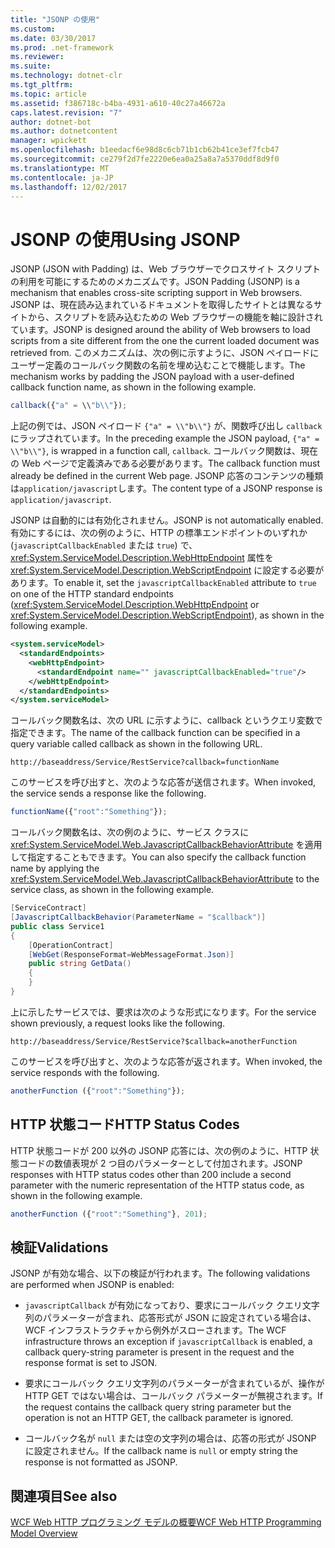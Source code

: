 ```yaml
---
title: "JSONP の使用"
ms.custom: 
ms.date: 03/30/2017
ms.prod: .net-framework
ms.reviewer: 
ms.suite: 
ms.technology: dotnet-clr
ms.tgt_pltfrm: 
ms.topic: article
ms.assetid: f386718c-b4ba-4931-a610-40c27a46672a
caps.latest.revision: "7"
author: dotnet-bot
ms.author: dotnetcontent
manager: wpickett
ms.openlocfilehash: b1eedacf6e98d8c6cb71b1cb62b41ce3ef7fcb47
ms.sourcegitcommit: ce279f2d7fe2220e6ea0a25a8a7a5370ddf8d9f0
ms.translationtype: MT
ms.contentlocale: ja-JP
ms.lasthandoff: 12/02/2017
---
```

# <a name="using-jsonp"></a><span data-ttu-id="bfa66-102">JSONP の使用</span><span class="sxs-lookup"><span data-stu-id="bfa66-102">Using JSONP</span></span>

<span data-ttu-id="bfa66-103">JSONP (JSON with Padding) は、Web ブラウザーでクロスサイト スクリプトの利用を可能にするためのメカニズムです。</span><span class="sxs-lookup"><span data-stu-id="bfa66-103">JSON Padding (JSONP) is a mechanism that enables cross-site scripting support in Web browsers.</span></span> <span data-ttu-id="bfa66-104">JSONP は、現在読み込まれているドキュメントを取得したサイトとは異なるサイトから、スクリプトを読み込むための Web ブラウザーの機能を軸に設計されています。</span><span class="sxs-lookup"><span data-stu-id="bfa66-104">JSONP is designed around the ability of Web browsers to load scripts from a site different from the one the current loaded document was retrieved from.</span></span> <span data-ttu-id="bfa66-105">このメカニズムは、次の例に示すように、JSON ペイロードにユーザー定義のコールバック関数の名前を埋め込むことで機能します。</span><span class="sxs-lookup"><span data-stu-id="bfa66-105">The mechanism works by padding the JSON payload with a user-defined callback function name, as shown in the following example.</span></span>

```javascript
callback({"a" = \\"b\\"});
```

<span data-ttu-id="bfa66-106">上記の例では、JSON ペイロード `{"a" = \\"b\\"}` が、関数呼び出し `callback` にラップされています。</span><span class="sxs-lookup"><span data-stu-id="bfa66-106">In the preceding example the JSON payload, `{"a" = \\"b\\"}`, is wrapped in a function call, `callback`.</span></span> <span data-ttu-id="bfa66-107">コールバック関数は、現在の Web ページで定義済みである必要があります。</span><span class="sxs-lookup"><span data-stu-id="bfa66-107">The callback function must already be defined in the current Web page.</span></span> <span data-ttu-id="bfa66-108">JSONP 応答のコンテンツの種類は`application/javascript`します。</span><span class="sxs-lookup"><span data-stu-id="bfa66-108">The content type of a JSONP response is `application/javascript`.</span></span>

<span data-ttu-id="bfa66-109">JSONP は自動的には有効化されません。</span><span class="sxs-lookup"><span data-stu-id="bfa66-109">JSONP is not automatically enabled.</span></span> <span data-ttu-id="bfa66-110">有効にするには、次の例のように、HTTP の標準エンドポイントのいずれか (`javascriptCallbackEnabled` または `true`) で、<xref:System.ServiceModel.Description.WebHttpEndpoint> 属性を <xref:System.ServiceModel.Description.WebScriptEndpoint> に設定する必要があります。</span><span class="sxs-lookup"><span data-stu-id="bfa66-110">To enable it, set the `javascriptCallbackEnabled` attribute to `true` on one of the HTTP standard endpoints (<xref:System.ServiceModel.Description.WebHttpEndpoint> or <xref:System.ServiceModel.Description.WebScriptEndpoint>), as shown in the following example.</span></span>

```xml
<system.serviceModel>
  <standardEndpoints>
    <webHttpEndpoint>
      <standardEndpoint name="" javascriptCallbackEnabled="true"/>
    </webHttpEndpoint>
  </standardEndpoints>
</system.serviceModel>
```

<span data-ttu-id="bfa66-111">コールバック関数名は、次の URL に示すように、callback というクエリ変数で指定できます。</span><span class="sxs-lookup"><span data-stu-id="bfa66-111">The name of the callback function can be specified in a query variable called callback as shown in the following URL.</span></span>

`http://baseaddress/Service/RestService?callback=functionName`

<span data-ttu-id="bfa66-112">このサービスを呼び出すと、次のような応答が送信されます。</span><span class="sxs-lookup"><span data-stu-id="bfa66-112">When invoked, the service sends a response like the following.</span></span>

```javascript
functionName({"root":"Something"});
```  

<span data-ttu-id="bfa66-113">コールバック関数名は、次の例のように、サービス クラスに <xref:System.ServiceModel.Web.JavascriptCallbackBehaviorAttribute> を適用して指定することもできます。</span><span class="sxs-lookup"><span data-stu-id="bfa66-113">You can also specify the callback function name by applying the <xref:System.ServiceModel.Web.JavascriptCallbackBehaviorAttribute> to the service class, as shown in the following example.</span></span>

```csharp
[ServiceContract]
[JavascriptCallbackBehavior(ParameterName = "$callback")]
public class Service1
{
    [OperationContract]
    [WebGet(ResponseFormat=WebMessageFormat.Json)]
    public string GetData()
    {
    }
}
```

<span data-ttu-id="bfa66-114">上に示したサービスでは、要求は次のような形式になります。</span><span class="sxs-lookup"><span data-stu-id="bfa66-114">For the service shown previously, a request looks like the following.</span></span>

`http://baseaddress/Service/RestService?$callback=anotherFunction`

<span data-ttu-id="bfa66-115">このサービスを呼び出すと、次のような応答が返されます。</span><span class="sxs-lookup"><span data-stu-id="bfa66-115">When invoked, the service responds with the following.</span></span>

```javascript
anotherFunction ({"root":"Something"});
```

## <a name="http-status-codes"></a><span data-ttu-id="bfa66-116">HTTP 状態コード</span><span class="sxs-lookup"><span data-stu-id="bfa66-116">HTTP Status Codes</span></span>

<span data-ttu-id="bfa66-117">HTTP 状態コードが 200 以外の JSONP 応答には、次の例のように、HTTP 状態コードの数値表現が 2 つ目のパラメーターとして付加されます。</span><span class="sxs-lookup"><span data-stu-id="bfa66-117">JSONP responses with HTTP status codes other than 200 include a second parameter with the numeric representation of the HTTP status code, as shown in the following example.</span></span>

```javascript
anotherFunction ({"root":"Something"}, 201);
```

## <a name="validations"></a><span data-ttu-id="bfa66-118">検証</span><span class="sxs-lookup"><span data-stu-id="bfa66-118">Validations</span></span>

<span data-ttu-id="bfa66-119">JSONP が有効な場合、以下の検証が行われます。</span><span class="sxs-lookup"><span data-stu-id="bfa66-119">The following validations are performed when JSONP is enabled:</span></span>

- <span data-ttu-id="bfa66-120">`javascriptCallback` が有効になっており、要求にコールバック クエリ文字列のパラメーターが含まれ、応答形式が JSON に設定されている場合は、WCF インフラストラクチャから例外がスローされます。</span><span class="sxs-lookup"><span data-stu-id="bfa66-120">The WCF infrastructure throws an exception if `javascriptCallback` is enabled, a callback query-string parameter is present in the request and the response format is set to JSON.</span></span>

- <span data-ttu-id="bfa66-121">要求にコールバック クエリ文字列のパラメーターが含まれているが、操作が HTTP GET ではない場合は、コールバック パラメーターが無視されます。</span><span class="sxs-lookup"><span data-stu-id="bfa66-121">If the request contains the callback query string parameter but the operation is not an HTTP GET, the callback parameter is ignored.</span></span>

- <span data-ttu-id="bfa66-122">コールバック名が `null` または空の文字列の場合は、応答の形式が JSONP に設定されません。</span><span class="sxs-lookup"><span data-stu-id="bfa66-122">If the callback name is `null` or empty string the response is not formatted as JSONP.</span></span>

## <a name="see-also"></a><span data-ttu-id="bfa66-123">関連項目</span><span class="sxs-lookup"><span data-stu-id="bfa66-123">See also</span></span>

[<span data-ttu-id="bfa66-124">WCF Web HTTP プログラミング モデルの概要</span><span class="sxs-lookup"><span data-stu-id="bfa66-124">WCF Web HTTP Programming Model Overview</span></span>](../../../../docs/framework/wcf/feature-details/wcf-web-http-programming-model-overview.md)

